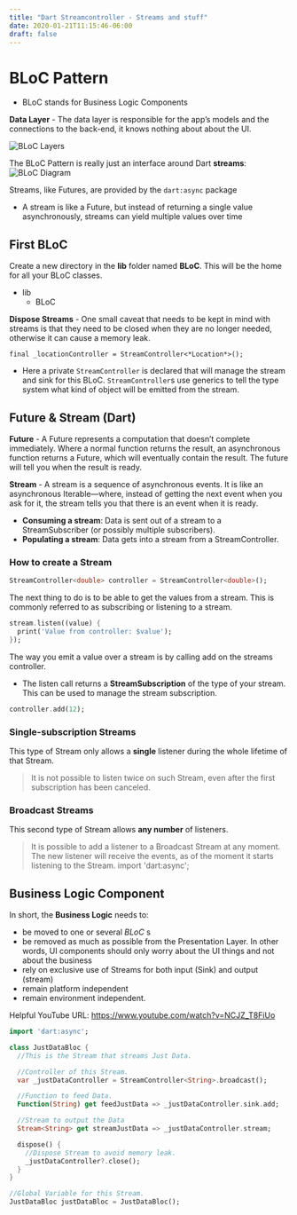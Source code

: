 ```yaml
---
title: "Dart Streamcontroller - Streams and stuff"
date: 2020-01-21T11:15:46-06:00
draft: false
---
```

# BLoC Pattern

 - BLoC stands for Business Logic Components
 
**Data Layer** - The data layer is responsible for the app’s models and the connections to the back-end, it knows nothing about about the UI.

![BLoC Layers](/img/03-BLoC-layers-1.png "BLoC Layers")

The BLoC Pattern is really just an interface around Dart **streams**:
![BLoC Diagram](/img/04-BLoC-diagram-1-650x284.png "BLoC Diagram")

Streams, like Futures, are provided by the `dart:async` package

 - A stream is like a Future, but instead of returning a single value
   asynchronously, streams can yield multiple values over time

## First BLoC
Create a new directory in the **lib** folder named **BLoC**. This will be the home for all your BLoC classes.

 - lib
	 - BLoC


**Dispose Streams** - One small caveat that needs to be kept in mind with streams is that they need to be closed when they are no longer needed, otherwise it can cause a memory leak.

    final _locationController = StreamController<*Location*>();

 - Here a private `StreamController` is declared that will manage the stream and sink for this BLoC. `StreamController`s use generics to tell the type system what kind of object will be emitted from the stream.

## Future & Stream (Dart)
**Future** - A Future represents a computation that doesn’t complete immediately. Where a normal function returns the result, an asynchronous function returns a Future, which will eventually contain the result. The future will tell you when the result is ready.

**Stream** - A stream is a sequence of asynchronous events. It is like an asynchronous Iterable—where, instead of getting the next event when you ask for it, the stream tells you that there is an event when it is ready.

 - **Consuming a stream**: Data is sent out of a stream to a StreamSubscriber (or possibly multiple subscribers).
 - **Populating a stream**: Data gets into a stream from a StreamController.

### How to create a Stream
```dart
StreamController<double> controller = StreamController<double>();
```

The next thing to do is to be able to get the values from a stream. This is commonly referred to as subscribing or listening to a stream.
```dart
stream.listen((value) {
  print('Value from controller: $value');
});
```
The way you emit a value over a stream is by calling add on the streams controller.

 - The listen call returns a **StreamSubscription** of the type of your
   stream. This can be used to manage the stream subscription.

```dart
controller.add(12);
```
### Single-subscription Streams
This type of Stream only allows a **single** listener during the whole lifetime of that Stream.

> It is not possible to listen twice on such Stream, even after the first subscription has been canceled.

### Broadcast Streams
This second type of Stream allows **any number** of listeners.
> It is possible to add a listener to a Broadcast Stream at any moment. The new listener will receive the events, as of the moment it starts listening to the Stream.
import 'dart:async';

## Business Logic Component
In short, the **Business Logic** needs to:

 - be moved to one or several *BLoC* s
 - be removed as much as possible from the Presentation Layer. In other words, UI components should only worry about the UI things and not about the business
 - rely on exclusive use of Streams for both input (Sink) and output (stream)
 - remain platform independent
 - remain environment independent.

Helpful YouTube URL:
https://www.youtube.com/watch?v=NCJZ_T8FiUo

```dart
import 'dart:async';

class JustDataBloc {
  //This is the Stream that streams Just Data.

  //Controller of this Stream.
  var _justDataController = StreamController<String>.broadcast();

  //Function to feed Data.
  Function(String) get feedJustData => _justDataController.sink.add;

  //Stream to output the Data
  Stream<String> get streamJustData => _justDataController.stream;

  dispose() {
    //Dispose Stream to avoid memory leak.
    _justDataController?.close();
  }
}

//Global Variable for this Stream.
JustDataBloc justDataBloc = JustDataBloc();
```